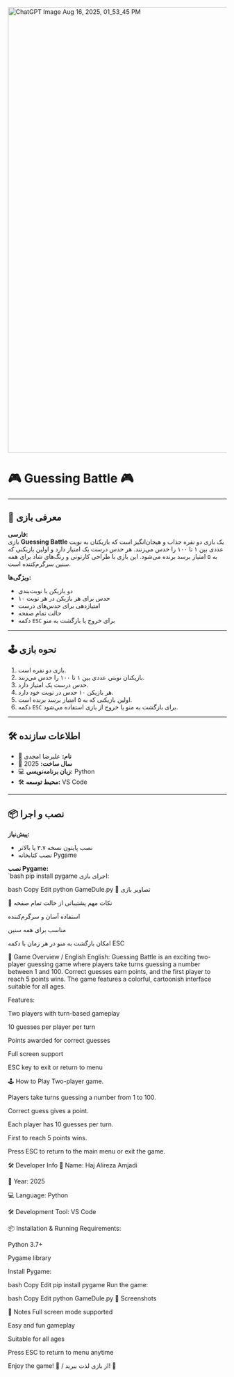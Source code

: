 <img width="1024" height="1024" alt="ChatGPT Image Aug 16, 2025, 01_53_45 PM" src="https://github.com/user-attachments/assets/76fc0eba-c4bd-4df7-bd3a-35dc288a8906" />

# 🎮 Guessing Battle 🎮

---

## 📝 معرفی بازی

**فارسی:**  
بازی **Guessing Battle** یک بازی دو نفره جذاب و هیجان‌انگیز است که بازیکنان به نوبت عددی بین ۱ تا ۱۰۰ را حدس می‌زنند. هر حدس درست یک امتیاز دارد و اولین بازیکنی که به ۵ امتیاز برسد برنده می‌شود. این بازی با طراحی کارتونی و رنگ‌های شاد برای همه سنین سرگرم‌کننده است.  

**ویژگی‌ها:**  
- دو بازیکن با نوبت‌بندی  
- ۱۰ حدس برای هر بازیکن در هر نوبت  
- امتیازدهی برای حدس‌های درست  
- حالت تمام صفحه  
- دکمه `ESC` برای خروج یا بازگشت به منو  

---

## 🕹 نحوه بازی

1. بازی دو نفره است.  
2. بازیکنان نوبتی عددی بین ۱ تا ۱۰۰ را حدس می‌زنند.  
3. حدس درست یک امتیاز دارد.  
4. هر بازیکن ۱۰ حدس در نوبت خود دارد.  
5. اولین بازیکنی که به ۵ امتیاز برسد برنده است.  
6. دکمه `ESC` برای بازگشت به منو یا خروج از بازی استفاده می‌شود.  

---

## 🛠 اطلاعات سازنده

- 👤 **نام:** علیرضا امجدی  
- 📅 **سال ساخت:** 2025  
- 💻 **زبان برنامه‌نویسی:** Python  
- 🛠 **محیط توسعه:** VS Code  

---

## 📦 نصب و اجرا

**پیش‌نیاز:**  
- نصب پایتون نسخه ۳.۷ یا بالاتر  
- نصب کتابخانه Pygame  

**نصب Pygame:**  
`bash
pip install pygame
اجرای بازی:

bash
Copy
Edit
python GameDule.py
🎨 تصاویر بازی



📌 نکات مهم
پشتیبانی از حالت تمام صفحه

استفاده آسان و سرگرم‌کننده

مناسب برای همه سنین

امکان بازگشت به منو در هر زمان با دکمه ESC

📝 Game Overview / English
English:
Guessing Battle is an exciting two-player guessing game where players take turns guessing a number between 1 and 100. Correct guesses earn points, and the first player to reach 5 points wins. The game features a colorful, cartoonish interface suitable for all ages.

Features:

Two players with turn-based gameplay

10 guesses per player per turn

Points awarded for correct guesses

Full screen support

ESC key to exit or return to menu

🕹 How to Play
Two-player game.

Players take turns guessing a number from 1 to 100.

Correct guess gives a point.

Each player has 10 guesses per turn.

First to reach 5 points wins.

Press ESC to return to the main menu or exit the game.

🛠 Developer Info
👤 Name: Haj Alireza Amjadi

📅 Year: 2025

💻 Language: Python

🛠 Development Tool: VS Code

📦 Installation & Running
Requirements:

Python 3.7+

Pygame library

Install Pygame:

bash
Copy
Edit
pip install pygame
Run the game:

bash
Copy
Edit
python GameDule.py
🎨 Screenshots



📌 Notes
Full screen mode supported

Easy and fun gameplay

Suitable for all ages

Press ESC to return to menu anytime


Enjoy the game! 🎉 / از بازی لذت ببرید! 🎉
